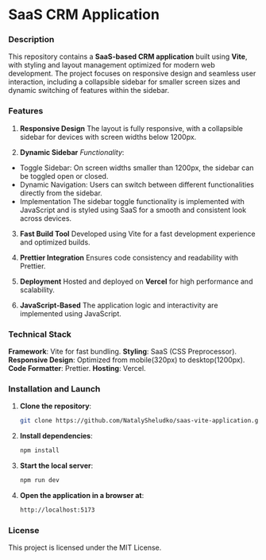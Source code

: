 # SaaS CRM Application

### Description

This repository contains a **SaaS-based CRM application** built using **Vite**, with styling and layout management optimized for modern web development. The project focuses on responsive design and seamless user interaction, including a collapsible sidebar for smaller screen sizes and dynamic switching of features within the sidebar.

### Features

1. **Responsive Design**
The layout is fully responsive, with a collapsible sidebar for devices with screen widths below 1200px.

2. **Dynamic Sidebar**
*Functionality*:
- Toggle Sidebar:
On screen widths smaller than 1200px, the sidebar can be toggled open or closed. 
- Dynamic Navigation:
Users can switch between different functionalities directly from the sidebar.
- Implementation
The sidebar toggle functionality is implemented with JavaScript and is styled using SaaS for a smooth and consistent look across devices.

3. **Fast Build Tool**
Developed using Vite for a fast development experience and optimized builds.

4. **Prettier Integration**
Ensures code consistency and readability with Prettier.

5. **Deployment**
Hosted and deployed on **Vercel** for high performance and scalability.

6. **JavaScript-Based**
The application logic and interactivity are implemented using JavaScript.

### Technical Stack

**Framework**: Vite for fast bundling.
**Styling**: SaaS (CSS Preprocessor).
**Responsive Design**: Optimized from mobile(320px) to desktop(1200px).
**Code Formatter**: Prettier.
**Hosting**: Vercel.

### Installation and Launch

1. **Clone the repository**:

   ```bash
   git clone https://github.com/NatalySheludko/saas-vite-application.git

   ```

2. **Install dependencies**:

   ```bash
   npm install

   ```

3. **Start the local server**:

   ```bash
   npm run dev

   ```
   
4. **Open the application in a browser at**:
   ```bash
   http://localhost:5173
   ```

### License
This project is licensed under the MIT License.
